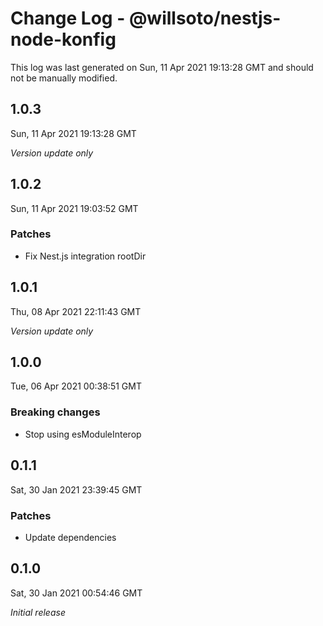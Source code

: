 # Change Log - @willsoto/nestjs-node-konfig

This log was last generated on Sun, 11 Apr 2021 19:13:28 GMT and should not be manually modified.

## 1.0.3
Sun, 11 Apr 2021 19:13:28 GMT

_Version update only_

## 1.0.2
Sun, 11 Apr 2021 19:03:52 GMT

### Patches

- Fix Nest.js integration rootDir

## 1.0.1
Thu, 08 Apr 2021 22:11:43 GMT

_Version update only_

## 1.0.0
Tue, 06 Apr 2021 00:38:51 GMT

### Breaking changes

- Stop using esModuleInterop

## 0.1.1
Sat, 30 Jan 2021 23:39:45 GMT

### Patches

- Update dependencies

## 0.1.0
Sat, 30 Jan 2021 00:54:46 GMT

_Initial release_

